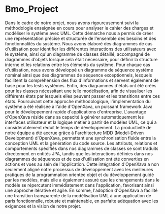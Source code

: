 # Bmo_Project

Dans le cadre de notre projet, nous avons rigoureusement suivi la méthodologie enseignée en cours pour analyser le cahier des charges 
et modéliser le système avec UML. Cette démarche nous a permis de créer une représentation précise et structurée de l'ensemble des besoins 
et des fonctionnalités du système.
Nous avons élaboré des diagrammes de cas d'utilisation pour identifier les différentes interactions des utilisateurs avec le système, 
ainsi qu'un diagramme de classes détaillé, accompagné de diagrammes d'objets lorsque cela était nécessaire, pour définir la structure interne et les relations entre les éléments du système.
Pour chaque cas d'utilisation, nous avons développé un diagramme de séquence système nominal ainsi que des diagrammes de séquence exceptionnels, 
lesquels facilitent la compréhension des flux d'informations et servent également de base pour les tests systèmes. Enfin, des diagrammes d'états ont été créés pour les classes
nécessitant une telle modélisation, afin de visualiser les différents états par lesquels elles peuvent passer et les transitions entre ces états.
Poursuivant cette approche méthodologique, l'implémentation du système a été réalisée à l'aide d'OpenXava, un puissant framework Java pour le développement rapide d'applications
d'entreprise. L'avantage d'OpenXava réside dans sa capacité à générer automatiquement les interfaces utilisateur et la logique métier à partir de modèles UML,
ce qui a considérablement réduit le temps de développement. La productivité de notre équipe a été accrue grâce à l'architecture MDD (Model-Driven Development) d'OpenXava, 
permettant une synchronisation fluide entre la conception UML et la génération du code source. Les attributs, relations et comportements spécifiés dans nos diagrammes de classes se sont traduits directement 
en entités JPA, tandis que les interactions définies dans nos diagrammes de séquences et de cas d'utilisation ont été converties en actions et vues au sein de l'application.
Cette intégration d'OpenXava a non seulement aligné notre processus de développement avec les meilleures pratiques de la programmation orientée objet et 
du développement guidé par les modèles, mais elle a également assuré que les changements dans le modèle se répercutent immédiatement dans l'application, favorisant ainsi une approche itérative et agile. 
En somme, l'adoption d'OpenXava a facilité une transition transparente de la modélisation UML à une application de paris fonctionnelle, robuste et maintenable, en parfaite adéquation avec les exigences 
et la vision de notre projet.
